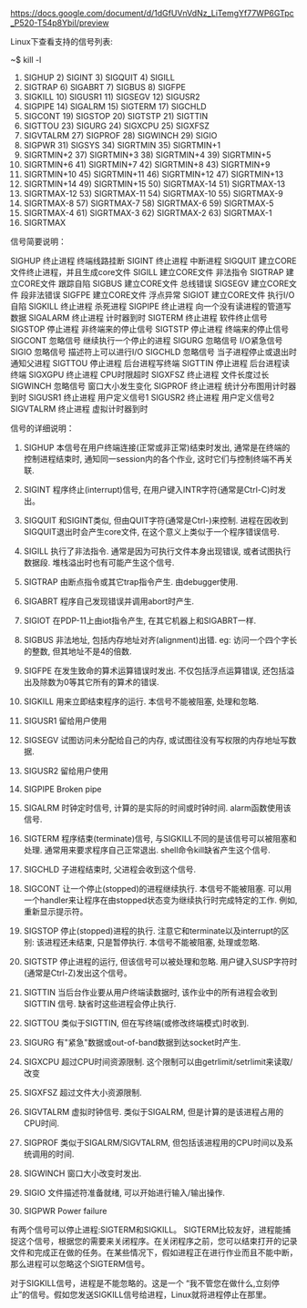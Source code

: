 https://docs.google.com/document/d/1dGfUVnVdNz_LiTemgYf77WP6GTpc_P520-T54p8YbiI/preview

Linux下查看支持的信号列表:

~$ kill -l
1) SIGHUP 2) SIGINT 3) SIGQUIT 4) SIGILL
5) SIGTRAP 6) SIGABRT 7) SIGBUS 8) SIGFPE
9) SIGKILL 10) SIGUSR1 11) SIGSEGV 12) SIGUSR2
13) SIGPIPE 14) SIGALRM 15) SIGTERM 17) SIGCHLD
18) SIGCONT 19) SIGSTOP 20) SIGTSTP 21) SIGTTIN
22) SIGTTOU 23) SIGURG 24) SIGXCPU 25) SIGXFSZ
26) SIGVTALRM 27) SIGPROF 28) SIGWINCH 29) SIGIO
30) SIGPWR 31) SIGSYS 34) SIGRTMIN 35) SIGRTMIN+1
36) SIGRTMIN+2 37) SIGRTMIN+3 38) SIGRTMIN+4 39) SIGRTMIN+5
40) SIGRTMIN+6 41) SIGRTMIN+7 42) SIGRTMIN+8 43) SIGRTMIN+9
44) SIGRTMIN+10 45) SIGRTMIN+11 46) SIGRTMIN+12 47) SIGRTMIN+13
48) SIGRTMIN+14 49) SIGRTMIN+15 50) SIGRTMAX-14 51) SIGRTMAX-13
52) SIGRTMAX-12 53) SIGRTMAX-11 54) SIGRTMAX-10 55) SIGRTMAX-9
56) SIGRTMAX-8 57) SIGRTMAX-7 58) SIGRTMAX-6 59) SIGRTMAX-5
60) SIGRTMAX-4 61) SIGRTMAX-3 62) SIGRTMAX-2 63) SIGRTMAX-1
64) SIGRTMAX

信号简要说明：

SIGHUP    终止进程    终端线路挂断
SIGINT    终止进程    中断进程
SIGQUIT   建立CORE文件终止进程，并且生成core文件
SIGILL   建立CORE文件      非法指令
SIGTRAP  建立CORE文件      跟踪自陷
SIGBUS   建立CORE文件      总线错误
SIGSEGV  建立CORE文件      段非法错误
SIGFPE   建立CORE文件      浮点异常
SIGIOT   建立CORE文件      执行I/O自陷
SIGKILL  终止进程    杀死进程
SIGPIPE  终止进程    向一个没有读进程的管道写数据
SIGALARM  终止进程    计时器到时
SIGTERM  终止进程    软件终止信号
SIGSTOP  停止进程    非终端来的停止信号
SIGTSTP  停止进程    终端来的停止信号
SIGCONT  忽略信号    继续执行一个停止的进程
SIGURG   忽略信号    I/O紧急信号
SIGIO    忽略信号    描述符上可以进行I/O
SIGCHLD  忽略信号    当子进程停止或退出时通知父进程
SIGTTOU  停止进程    后台进程写终端
SIGTTIN  停止进程    后台进程读终端
SIGXGPU  终止进程    CPU时限超时
SIGXFSZ  终止进程    文件长度过长
SIGWINCH  忽略信号    窗口大小发生变化
SIGPROF  终止进程    统计分布图用计时器到时
SIGUSR1  终止进程    用户定义信号1
SIGUSR2  终止进程    用户定义信号2
SIGVTALRM 终止进程    虚拟计时器到时

信号的详细说明：

1) SIGHUP 本信号在用户终端连接(正常或非正常)结束时发出, 通常是在终端的控制进程结束时, 通知同一session内的各个作业, 这时它们与控制终端不再关联. 

2) SIGINT 程序终止(interrupt)信号, 在用户键入INTR字符(通常是Ctrl-C)时发出。

3) SIGQUIT 和SIGINT类似, 但由QUIT字符(通常是Ctrl-)来控制. 进程在因收到 
SIGQUIT退出时会产生core文件, 在这个意义上类似于一个程序错误信号. 

4) SIGILL 执行了非法指令. 通常是因为可执行文件本身出现错误, 或者试图执行 
数据段. 堆栈溢出时也有可能产生这个信号. 

5) SIGTRAP 由断点指令或其它trap指令产生. 由debugger使用. 

6) SIGABRT 程序自己发现错误并调用abort时产生. 

6) SIGIOT 在PDP-11上由iot指令产生, 在其它机器上和SIGABRT一样. 

7) SIGBUS 非法地址, 包括内存地址对齐(alignment)出错. eg: 访问一个四个字长 的整数, 但其地址不是4的倍数. 

8) SIGFPE 在发生致命的算术运算错误时发出. 不仅包括浮点运算错误, 还包括溢 
出及除数为0等其它所有的算术的错误. 

9) SIGKILL 用来立即结束程序的运行. 本信号不能被阻塞, 处理和忽略. 

10) SIGUSR1 留给用户使用 

11) SIGSEGV 试图访问未分配给自己的内存, 或试图往没有写权限的内存地址写数据. 

12) SIGUSR2 留给用户使用 

13) SIGPIPE Broken pipe 

14) SIGALRM 时钟定时信号, 计算的是实际的时间或时钟时间. alarm函数使用该信号. 

15) SIGTERM 程序结束(terminate)信号, 与SIGKILL不同的是该信号可以被阻塞和处理. 通常用来要求程序自己正常退出. shell命令kill缺省产生这个信号. 

17) SIGCHLD 子进程结束时, 父进程会收到这个信号. 

18) SIGCONT 让一个停止(stopped)的进程继续执行. 本信号不能被阻塞. 可以用 一个handler来让程序在由stopped状态变为继续执行时完成特定的工作. 例如, 重新显示提示符。

19) SIGSTOP 停止(stopped)进程的执行. 注意它和terminate以及interrupt的区别: 该进程还未结束, 只是暂停执行. 本信号不能被阻塞, 处理或忽略. 

20) SIGTSTP 停止进程的运行, 但该信号可以被处理和忽略. 用户键入SUSP字符时 (通常是Ctrl-Z)发出这个信号。

21) SIGTTIN 当后台作业要从用户终端读数据时, 该作业中的所有进程会收到SIGTTIN 信号. 缺省时这些进程会停止执行. 

22) SIGTTOU 类似于SIGTTIN, 但在写终端(或修改终端模式)时收到. 

23) SIGURG 有"紧急"数据或out-of-band数据到达socket时产生. 

24) SIGXCPU 超过CPU时间资源限制. 这个限制可以由getrlimit/setrlimit来读取/ 改变 

25) SIGXFSZ 超过文件大小资源限制. 

26) SIGVTALRM 虚拟时钟信号. 类似于SIGALRM, 但是计算的是该进程占用的CPU时间. 

27) SIGPROF 类似于SIGALRM/SIGVTALRM, 但包括该进程用的CPU时间以及系统调用的时间. 

28) SIGWINCH 窗口大小改变时发出. 

29) SIGIO 文件描述符准备就绪, 可以开始进行输入/输出操作. 

30) SIGPWR Power failure 

有两个信号可以停止进程:SIGTERM和SIGKILL。 SIGTERM比较友好，进程能捕捉这个信号，根据您的需要来关闭程序。在关闭程序之前，您可以结束打开的记录文件和完成正在做的任务。在某些情况下，假如进程正在进行作业而且不能中断，那么进程可以忽略这个SIGTERM信号。

对于SIGKILL信号，进程是不能忽略的。这是一个 “我不管您在做什么,立刻停止”的信号。假如您发送SIGKILL信号给进程，Linux就将进程停止在那里。